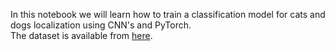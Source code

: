 In this notebook we will learn how to train a classification model for cats and dogs localization using CNN's and PyTorch.</br>
The dataset is available from [here](https://drive.google.com/file/d/1RVoLlMGx_qqxclsnUgWSoYn8t2McaFJK/view?usp=sharing).


